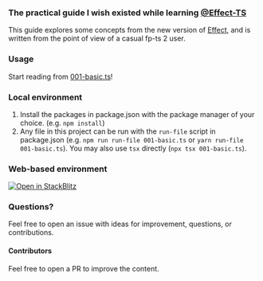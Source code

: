 ### The practical guide I wish existed while learning [@Effect-TS](https://github.com/Effect-TS/)

This guide explores some concepts from the new version of
[Effect](https://github.com/Effect-TS/io), and is written from the point of view
of a casual fp-ts 2 user.

### Usage

Start reading from [001-basic.ts](001-basic.ts)!

### Local environment

1. Install the packages in package.json with the package manager of your choice.
   (e.g. `npm install`)
2. Any file in this project can be run with the `run-file` script in
   package.json (e.g. `npm run run-file 001-basic.ts` or
   `yarn run-file 001-basic.ts`). You may also use `tsx` directly
   (`npx tsx 001-basic.ts`).

### Web-based environment

[![Open in StackBlitz](https://developer.stackblitz.com/img/open_in_stackblitz_small.svg)](https://stackblitz.com/github/pigoz/effect-crashcourse?file=001-basic.ts)

### Questions?

Feel free to open an issue with ideas for improvement, questions, or
contributions.

#### Contributors

Feel free to open a PR to improve the content.
